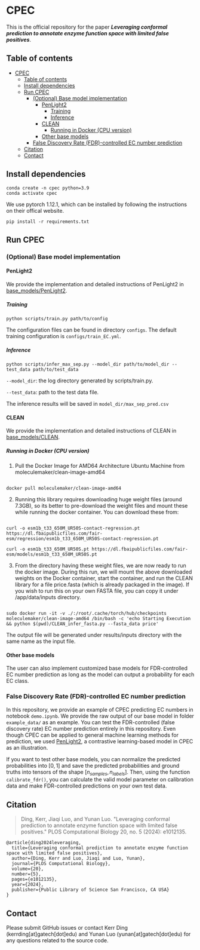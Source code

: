 # CPEC 
This is the official repository for the paper ***Leveraging conformal prediction to annotate enzyme function space with limited false positives***.

## Table of contents
- [CPEC](#cpec)
  - [Table of contents](#table-of-contents)
  - [Install dependencies](#install-dependencies)
  - [Run CPEC](#run-cpec)
    - [(Optional) Base model implementation](#optional-base-model-implementation)
      - [PenLight2](#penlight2)
        - [Training](#training)
        - [Inference](#inference)
      - [CLEAN](#clean)
        - [Running in Docker (CPU version)](#running-in-docker-cpu-version)
      - [Other base models](#other-base-models)
    - [False Discovery Rate (FDR)-controlled EC number prediction](#false-discovery-rate-fdr-controlled-ec-number-prediction)
  - [Citation](#citation)
  - [Contact](#contact)


## Install dependencies
```
conda create -n cpec python=3.9
conda activate cpec
```
We use pytorch 1.12.1, which can be installed by following the instructions on their offical website.
```
pip install -r requirements.txt
```

## Run CPEC



### (Optional) Base model implementation

#### PenLight2
We provide the implementation and detailed instructions of PenLight2 in [base_models/PenLight2](https://github.com/luo-group/CPEC/tree/base_models/base_models/PenLight2).

##### Training
```
python scripts/train.py path/to/config
```
The configuration files can be found in directory `configs`. The default training configuration is `configs/train_EC.yml`.

##### Inference
```
python scripts/infer_max_sep.py --model_dir path/to/model_dir --test_data path/to/test_data
```
`--model_dir`: the log directory generated by scripts/train.py.

`--test_data`: path to the test data file.

The inference results will be saved in `model_dir/max_sep_pred.csv`

#### CLEAN
We provide the implementation and detailed instructions of CLEAN in [base_models/CLEAN](https://github.com/luo-group/CPEC/tree/base_models/base_models/CLEAN).

##### Running in Docker (CPU version)

1. Pull the Docker Image for AMD64 Architecture Ubuntu Machine from moleculemaker/clean-image-amd64

```

docker pull moleculemaker/clean-image-amd64

```

2. Running this library requires downloading huge weight files (around 7.3GB), so its better to pre-download the weight files and mount these while running the docker container. You can download these from:

```

curl -o esm1b_t33_650M_UR50S-contact-regression.pt https://dl.fbaipublicfiles.com/fair-esm/regression/esm1b_t33_650M_UR50S-contact-regression.pt

curl -o esm1b_t33_650M_UR50S.pt https://dl.fbaipublicfiles.com/fair-esm/models/esm1b_t33_650M_UR50S.pt

```

3. From the directory having these weight files, we are now ready to run the docker image. During this run, we will mount the above downloaded weights on the Docker container, start the container, and run the CLEAN library for a file price.fasta (which is already packaged in the image). If you wish to run this on your own FASTA file, you can copy it under /app/data/inputs directory. 

```

sudo docker run -it -v ./:/root/.cache/torch/hub/checkpoints moleculemaker/clean-image-amd64 /bin/bash -c 'echo Starting Execution && python $(pwd)/CLEAN_infer_fasta.py --fasta_data price'

```

The output file will be generated under results/inputs directory with the same name as the input file.   

#### Other base models
The user can also implement customized base models for FDR-controlled EC number prediction as long as the model can output a probability for each EC class.

### False Discovery Rate (FDR)-controlled EC number prediction

In this repository, we provide an example of CPEC predicting EC numbers in notebook `demo.ipynb`. We provide the raw output of our base model in folder `example_data/` as an example. You can test the FDR-controlled (false discovery rate) EC number prediction entirely in this repository. Even though CPEC can be applied to general machine learning methods for prediction, we used [PenLight2](https://github.com/luo-group/PenLight), a contrastive learning-based model in CPEC as an illustration. 

If you want to test other base models, you can normalize the predicted probabilities into $\left[0,1\right]$ and save the predicted probabilities and ground truths into tensors of the shape $\left[n_{samples}, n_{labels}\right]$. Then, using the function `calibrate_fdr()`, you can calculate the valid model parameter on calibration data and make FDR-controlled predictions on your own test data.  

## Citation

>Ding, Kerr, Jiaqi Luo, and Yunan Luo. "Leveraging conformal prediction to annotate enzyme function space with limited false positives." PLOS Computational Biology 20, no. 5 (2024): e1012135.

```
@article{ding2024leveraging,
  title={Leveraging conformal prediction to annotate enzyme function space with limited false positives},
  author={Ding, Kerr and Luo, Jiaqi and Luo, Yunan},
  journal={PLOS Computational Biology},
  volume={20},
  number={5},
  pages={e1012135},
  year={2024},
  publisher={Public Library of Science San Francisco, CA USA}
}
```

## Contact

Please submit GitHub issues or contact Kerr Ding (kerrding[at]gatech[dot]edu) and Yunan Luo (yunan[at]gatech[dot]edu) for any questions related to the source code.